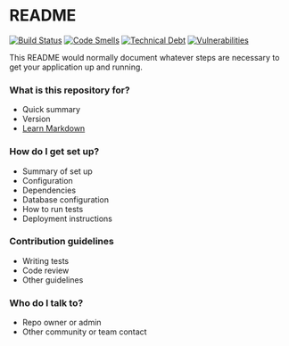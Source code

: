# README #

[![Build Status](https://travis-ci.org/se2team3/office-queue.svg?branch=master)](https://travis-ci.org/se2team3/office-queue)
[![Code Smells](https://sonarcloud.io/api/project_badges/measure?project=se2team3_office-queue&metric=code_smells)](https://sonarcloud.io/dashboard?id=se2team3_office-queue)
[![Technical Debt](https://sonarcloud.io/api/project_badges/measure?project=se2team3_office-queue&metric=sqale_index)](https://sonarcloud.io/dashboard?id=se2team3_office-queue)
[![Vulnerabilities](https://sonarcloud.io/api/project_badges/measure?project=se2team3_office-queue&metric=vulnerabilities)](https://sonarcloud.io/dashboard?id=se2team3_office-queue)

This README would normally document whatever steps are necessary to get your application up and running.

### What is this repository for? ###

* Quick summary
* Version
* [Learn Markdown](https://bitbucket.org/tutorials/markdowndemo)

### How do I get set up? ###

* Summary of set up
* Configuration
* Dependencies
* Database configuration
* How to run tests
* Deployment instructions

### Contribution guidelines ###

* Writing tests
* Code review
* Other guidelines

### Who do I talk to? ###

* Repo owner or admin
* Other community or team contact
